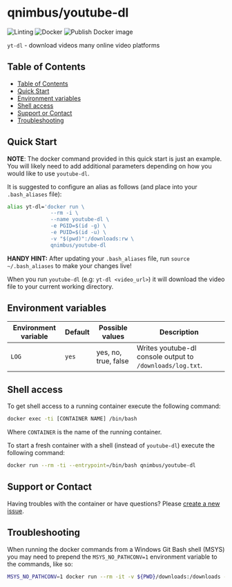 # qnimbus/youtube-dl <!-- omit in toc -->

![Linting](https://github.com/qnimbus/docker-youtube-dl/workflows/Linting/badge.svg?style=for-the-badge&branch=latest) ![Docker](https://github.com/qnimbus/docker-youtube-dl/workflows/Docker/badge.svg?style=for-the-badge&branch=latest) ![Publish Docker image](https://github.com/QNimbus/docker-youtube-dl/workflows/Publish%20Docker%20image/badge.svg?style=for-the-badge)

`yt-dl` - download videos many online video platforms

## Table of Contents

- [Table of Contents](#table-of-contents)
- [Quick Start](#quick-start)
- [Environment variables](#environment-variables)
- [Shell access](#shell-access)
- [Support or Contact](#support-or-contact)
- [Troubleshooting](#troubleshooting)

## Quick Start

**NOTE**: The docker command provided in this quick start is just an example. You will likely need to add additional parameters depending on how you would like to use `youtube-dl`.

It is suggested to configure an alias as follows (and place into your `.bash_aliases` file):

```bash
alias yt-dl='docker run \
              --rm -i \
              --name youtube-dl \
              -e PGID=$(id -g) \
              -e PUID=$(id -u) \
              -v "$(pwd)":/downloads:rw \
              qnimbus/youtube-dl
```

**HANDY HINT:** After updating your `.bash_aliases` file, run `source ~/.bash_aliases` to make your changes live!

When you run `youtube-dl` (e.g: `yt-dl <video_url>`) it will download the video file to your current working directory.

## Environment variables

| Environment variable | Default | Possible values      | Description                                               |
| -------------------- | ------- | -------------------- | --------------------------------------------------------- |
| `LOG`                | `yes`   | yes, no, true, false | Writes youtube-dl console output to `/downloads/log.txt`. |

## Shell access

To get shell access to a running container execute the following command:

```bash
docker exec -ti [CONTAINER NAME] /bin/bash
```

Where `CONTAINER` is the name of the running container.

To start a fresh container with a shell (instead of `youtube-dl`) execute the following command:

```bash
docker run --rm -ti --entrypoint=/bin/bash qnimbus/youtube-dl
```

## Support or Contact

Having troubles with the container or have questions? Please [create a new issue](https://github.com/qnimbus/docker-youtube-dl/issues).

## Troubleshooting

When running the docker commands from a Windows Git Bash shell (MSYS) you may need to prepend the `MSYS_NO_PATHCONV=1` environment variable to the commands, like so:

```bash
MSYS_NO_PATHCONV=1 docker run --rm -it -v ${PWD}/downloads:/downloads -e LOG=YES qnimbus/youtube-dl --version
```
